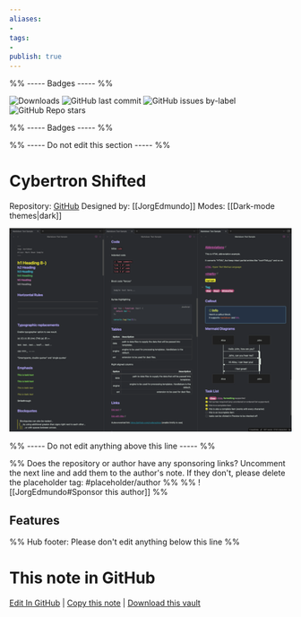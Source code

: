 ```yaml
---
aliases:
- 
tags: 
- 
publish: true
---
```


%% ----- Badges ----- %%

![Downloads](https://img.shields.io/badge/downloads-3401-573E7A?style=for-the-badge&logo=)
![GitHub last commit](https://img.shields.io/github/last-commit/JorgEdmundo/cybertron-shifted?color=573E7A&label=last%20update&logo=github&style=for-the-badge)
![GitHub issues by-label](https://img.shields.io/github/issues/JorgEdmundo/cybertron-shifted/help%20wanted?color=573E7A&logo=github&style=for-the-badge) 
![GitHub Repo stars](https://img.shields.io/github/stars/JorgEdmundo/cybertron-shifted?color=573E7A&logo=github&style=for-the-badge)

%% ----- Badges ----- %%

%% ----- Do not edit this section ----- %%

# Cybertron Shifted

Repository: [GitHub](https://github.com/JorgEdmundo/cybertron-shifted)
Designed by: [[JorgEdmundo]]
Modes: [[Dark-mode themes|dark]]



![screenshot](https://github.com/JorgEdmundo/cybertron-shifted/raw/HEAD/CybertronShifted.png)

%% ----- Do not edit anything above this line ----- %% 

%% Does the repository or author have any sponsoring links? Uncomment the next line and add them to the author's note. If they don't, please delete the placeholder tag: #placeholder/author %%
%% ![[JorgEdmundo#Sponsor this author]] %%


## Features



%% Hub footer: Please don't edit anything below this line %%

# This note in GitHub

<span class="git-footer">[Edit In GitHub](https://github.dev/obsidian-community/obsidian-hub/blob/main/02%20-%20Community%20Expansions/02.05%20All%20Community%20Expansions/Themes/Cybertron%20Shifted.md "git-hub-edit-note") | [Copy this note](https://raw.githubusercontent.com/obsidian-community/obsidian-hub/main/02%20-%20Community%20Expansions/02.05%20All%20Community%20Expansions/Themes/Cybertron%20Shifted.md "git-hub-copy-note") | [Download this vault](https://github.com/obsidian-community/obsidian-hub/archive/refs/heads/main.zip "git-hub-download-vault") </span>
